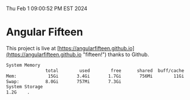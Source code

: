 Thu Feb  1 09:00:52 PM EST 2024

# Angular Fifteen


This project is live at [https://angularfifteen.github.io](https://angularfifteen.github.io "fifteen!") thanks to Github.

```bash
System Memory
               total        used        free      shared  buff/cache   available
Mem:            15Gi       3.4Gi       1.7Gi       756Mi        11Gi        11Gi
Swap:          8.0Gi       757Mi       7.3Gi
System Storage
1.2G	.
```

